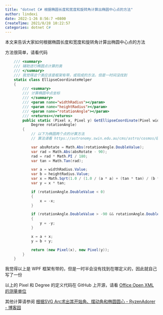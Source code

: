 ```yaml
---
title: "dotnet C# 根据椭圆长度和宽度和旋转角计算出椭圆中心点的方法"
author: lindexi
date: 2022-1-26 8:56:7 +0800
CreateTime: 2021/8/28 10:22:57
categories: dotnet C#
---
```


本文来告诉大家如何根据椭圆长度和宽度和旋转角计算出椭圆中心点的方法

<!--more-->


<!-- CreateTime:2021/8/28 10:22:57 -->

<!-- 发布 -->

方法很简单，请看代码

```csharp
    /// <summary>
    /// 辅助进行椭圆点计算的类
    /// </summary>
    /// 我觉得这个类应该是框架有带，或现成的方法，但是一时间没找到
    static class EllipseCoordinateHelper
    {
        /// <summary>
        /// 计算椭圆中点坐标
        /// </summary>
        /// <param name="widthRadius"></param>
        /// <param name="heightRadius"></param>
        /// <param name="rotationAngle"></param>
        /// <returns></returns>
        public static (Pixel x, Pixel y) GetEllipseCoordinate(Pixel widthRadius, Pixel heightRadius,
            Degree rotationAngle)
        {
            // 以下为椭圆两个点的计算方法
            // 算法请看 https://astronomy.swin.edu.au/cms/astro/cosmos/E/Ellipse

            var absRotate = Math.Abs(rotationAngle.DoubleValue);
            var rad = Math.Abs(absRotate - 90);
            rad = rad * Math.PI / 180;
            var tan = Math.Tan(rad);

            var a = widthRadius.Value;
            var b = heightRadius.Value;
            var x = Math.Sqrt(1.0 / (1.0 / (a * a) + (tan * tan) / (b * b)));
            var y = x * tan;

            if (rotationAngle.DoubleValue < 0)
            {
                x = -x;
            }

            if (rotationAngle.DoubleValue > -90 && rotationAngle.DoubleValue < 90)
            {
                y = -y;
            }

            x = a + x;
            y = b + y;

            return (new Pixel(x), new Pixel(y));
        }
    }
```

我觉得以上是 WPF 框架有带的，但是一时半会没有找到在哪定义的，因此就自己写了一份

以上的 Pixel 和 Degree 的定义代码在 GitHub 上开源，请看 [Office Open XML 的测量单位](https://blog.lindexi.com/post/Office-Open-XML-%E7%9A%84%E6%B5%8B%E9%87%8F%E5%8D%95%E4%BD%8D.html )

其他计算请参阅 [根据SVG Arc求出其开始角、摆动角和椭圆圆心 - RyzenAdorer - 博客园](https://www.cnblogs.com/ryzen/p/15832672.html)

